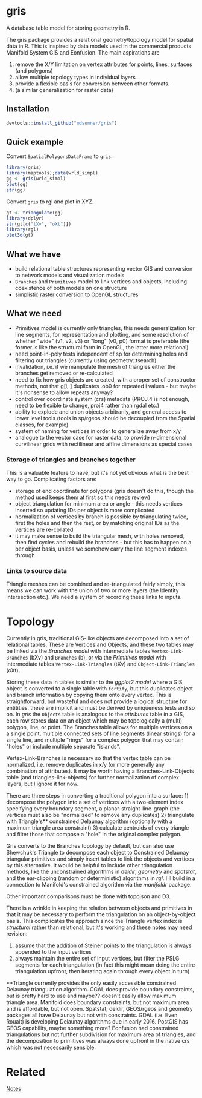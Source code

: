 
# gris

A database table model for storing geometry in R. 


The gris package provides a relational geometry/topology model for spatial data in R. This is inspired by data models used in the commercial products Manifold System GIS and Eonfusion. The main aspirations are

1. remove the X/Y limitation on vertex attributes for points, lines, surfaces (and polygons)
2. allow multiple topology types in individual layers
3. provide a flexible basis for conversion between other formats.
4. (a similar generalization for raster data)

## Installation

```R
devtools::install_github("mdsumner/gris")
```

## Quick example

Convert `SpatialPolygonsDataFrame` to `gris`. 

```R
library(gris)
library(maptools);data(wrld_simpl)
gg <- gris(wrld_simpl)
plot(gg)
str(gg)
```
Convert `gris` to rgl and plot in XYZ. 

```R
gt <- triangulate(gg)
library(dplyr)
str(gt[c("tXv", "oXt")])
library(rgl)
plot3d(gt)
```

## What we have 
 
*  build relational table structures representing vector GIS and conversion to network models and visualization models
* `Branches` and `Primitives` model to link vertices and objects, including coexistence of both models on one structure
* simplistic raster conversion to OpenGL structures 

## What we need

* Primitives model is currently only triangles, this needs generalization for line segments, for representation and plotting, and some resolution of whether "wide" (v1, v2, v3) or "long" (v0, p0) format is preferable (the former is like the structural form in OpenGL, the latter more relational)
* need point-in-poly tests independent of sp for determining holes and filtering out triangles (currently using geometry::tsearch)
* invalidation, i.e. if we manipulate the mesh of triangles either the branches get removed or re-calculated
* need to fix how gris objects are created, with a proper set of constructor methods, not that  g[i, ] duplicates .ob0 for repeated i values - but maybe it's nonsense to allow repeats anyway?
* control over coordinate system (crs) metadata (PROJ.4 is not enough, need to be flexible to change, proj4 rather than rgdal etc.)
* ability to explode and union objects arbitrarily, and general access to lower level tools (tools in sp/rgeos should be decoupled from the Spatial classes, for example)
* system of naming for vertices in order to generalize away from x/y 
* analogue to the vector case for raster data, to provide n-dimensional curvilinear grids with rectilinear and affine dimensions as special cases

### Storage of triangles and branches together

This is a valuable feature to have, but it's not yet obvious what is the best way to go. Complicating factors are: 

* storage of end coordinate for polygons (gris doesn't do this, though the method used keeps them at first so this needs review)
* object triangulation for minimum area or angle - this needs vertices inserted so updating IDs per object is more complicated
* normalization of vertices by branch is possible by triangulating twice, first the holes and then the rest, or by matching original IDs as the vertices are re-collated
* it may make sense to build the triangular mesh, with holes removed, then find cycles and rebuild the branches - but this has to happen on a per object basis, unless we somehow carry the line segment indexes through


### Links to source data

Triangle meshes can be combined and re-triangulated fairly simply, this means we can work with the union of two or more layers (the Identity intersection etc.). We need a system of recording these links to inputs. 



# Topology

Currently in gris, traditional GIS-like objects are decomposed into a set of relational tables. These are Vertices and Objects, and these two tables may be linked via the *Branches model* with intermediate tables `Vertex-Link-Branches` (bXv) and `Branches` (b), or via the *Primitives model* with intermediate tables  `Vertex-Link-Triangles` (tXv) and `Object-Link-Triangles` (oXt). 

Storing these data in tables is similar to the *ggplot2 model* where a GIS object is converted to a single table with `fortify`, but this duplicates object and branch information by copying them onto every vertex. This is straightforward, but wasteful and does not provide a logical structure for entitities, these are implicit and must be derived by uniqueness tests and so on. In *gris* the `Objects` table is analogous to the *attributes* table in a GIS, each row stores data on an object which may be topologically a (multi) polygon,  line, or  point. The Branches table allows for multiple vertices on a a single point, multiple connected sets of line segments (linear strings) for a single line, and multiple "rings" for a complex polygon that may contain "holes" or include multiple separate "islands". 

Vertex-Link-Branches is necessary so that the vertex table can be normalized, i.e. remove duplicates in x/y (or more generally any combination of attributes). It may be worth having a Branches-Link-Objects table (and triangles-link-objects)  for further normalization of complex layers, but I ignore it for now. 

There are three steps in converting a traditional polygon into a surface: 1) decompose the polygon into a set of vertices with a two-element index specifying every boundary segment, a planar-straight-line-graph (the vertices must also be "normalized" to remove any duplicates) 2) triangulate with Triangle's** constrained Delaunay algorithm (optionally with a maximum triangle area constraint) 3) calculate centroids of every triangle and filter those that compose a "hole" in the original complex polygon. 

Gris converts to the Branches topology by default, but can also use Shewchuk's Triangle to decompose each object to Constrained Delaunay triangular primitives and simply insert tables to link the objects and vertices by this alternative. It would be helpful to include other triangulation methods, like the unconstrained algorithms in  *deldir*, *geometry* and *spatstat*, and the ear-clipping (random or deterministic) algorithms in *rgl*. I'll build in a connection to Manifold's constrained algorithm via the *manifoldr* package. 

Other important comparisons must be done with topojson and D3. 

There is a wrinkle in keeping the relation between objects and primitives in that it may be necessary to perform the triangulation on an object-by-object basis. This complicates the approach since the Triangle vertex index is *structural* rather than relational, but it's working and these notes may need revision: 

1) assume that the addition of Steiner points to the triangulation is always appended to the input vertices
2) always maintain the entire set of input vertices, but filter the PSLG segments for each triangulation (in fact this might mean doing the entire triangulation upfront, then iterating again through every object in turn)

**Triangle currently provides the only easily accessible constrained Delaunay triangulation algorithm. CGAL does provide boundary constraints, but is pretty hard to use and maybe?? doesn't easily allow maximum triangle area. Manifold does boundary constraints, but not maximum area and is affordable, but not open. Spatstat, deldir, GEOS/rgeos and geometry packages all have Delaunay but not with constraints. GDAL (i.e. Even Roualt) is developing Delaunay algorithms due in early 2016. PostGIS has GEOS capability, maybe something more? Eonfusion had constrained triangulations but not further subdivision for maximum area of triangles, and the decomposition to primitives was always done upfront in the native crs which was not necessarily sensible. 


# Related

[Notes](notes_links.md)
